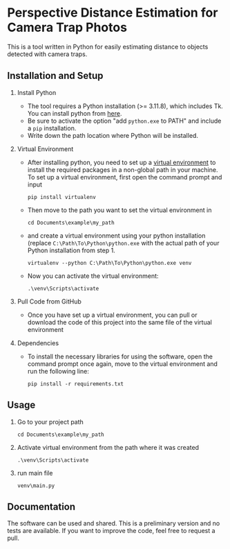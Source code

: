 # Perspective Distance Estimation for Camera Trap Photos
This is a tool written in Python for easily estimating distance to objects detected with camera traps.

## Installation and Setup
1. Install Python
    - The tool requires a Python installation (>= 3.11.8), which includes Tk. You can install python from [here](https://www.python.org/downloads/).
    - Be sure to activate the option "add `python.exe` to PATH" and include a `pip` installation.
    - Write down the path location where Python will be installed.

2. Virtual Environment
    - After installing python, you need to set up a [virtual environment](https://docs.python.org/3/library/venv.html) to install the required packages in a non-global path in your machine. To set up a virtual environment, first open the command prompt and input
    
          pip install virtualenv
      
    - Then move to the path you want to set the virtual environment in
    
          cd Documents\example\my_path
    
    - and create a virtual environment using your python installation (replace `C:\Path\To\Python\python.exe` with the actual path of your Python installation from step 1.

          virtualenv --python C:\Path\To\Python\python.exe venv

    - Now you can activate the virtual environment:
  
          .\venv\Scripts\activate

3. Pull Code from GitHub
     - Once you have set up a virtual environment, you can pull or download the code of this project into the same file of the virtual environment

4. Dependencies
    - To install the necessary libraries for using the software, open the command prompt once again, move to the virtual environment and run the following line:

          pip install -r requirements.txt

## Usage
1. Go to your project path

       cd Documents\example\my_path
   
2. Activate virtual environment from the path where it was created

       .\venv\Scripts\activate
   
3. run main file

       venv\main.py


## Documentation
The software can be used and shared. This is a preliminary version and no tests are available. If you want to improve the code, feel free to request a pull.

